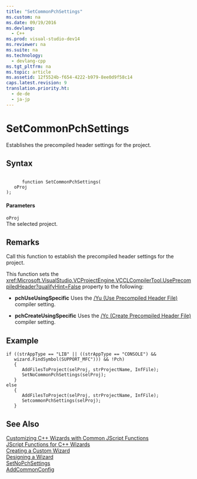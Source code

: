 ```yaml
---
title: "SetCommonPchSettings"
ms.custom: na
ms.date: 09/19/2016
ms.devlang: 
  - C++
ms.prod: visual-studio-dev14
ms.reviewer: na
ms.suite: na
ms.technology: 
  - devlang-cpp
ms.tgt_pltfrm: na
ms.topic: article
ms.assetid: 12f5524b-f654-4222-b979-8ee0d9f58c14
caps.latest.revision: 9
translation.priority.ht: 
  - de-de
  - ja-jp
---
```

# SetCommonPchSettings
Establishes the precompiled header settings for the project.  
  
## Syntax  
  
```  
  
      function SetCommonPchSettings(   
   oProj    
);  
```  
  
#### Parameters  
 `oProj`  
 The selected project.  
  
## Remarks  
 Call this function to establish the precompiled header settings for the project.  
  
 This function sets the <xref:Microsoft.VisualStudio.VCProjectEngine.VCCLCompilerTool.UsePrecompiledHeader?qualifyHint=False> property to the following:  
  
-   **pchUseUsingSpecific** Uses the [/Yu (Use Precompiled Header File)](../vs140/-Yu--Use-Precompiled-Header-File-.md) compiler setting.  
  
-   **pchCreateUsingSpecific** Uses the [/Yc (Create Precompiled Header File)](../vs140/-Yc--Create-Precompiled-Header-File-.md) compiler setting.  
  
## Example  
  
```  
if ((strAppType == "LIB" || ((strAppType == "CONSOLE") &&   
   wizard.FindSymbol(SUPPORT_MFC"))) && !Pch)  
   {  
      AddFilesToProject(selProj, strProjectName, InfFile);  
      SetNoCommonPchSettings(selProj);  
   }  
else  
   {  
      AddFilesToProject(selProj, strProjectName, InfFile);  
      SetcommonPchSettings(selProj);  
   }  
```  
  
## See Also  
 [Customizing C++ Wizards with Common JScript Functions](../vs140/Customizing-C---Wizards-with-Common-JScript-Functions.md)   
 [JScript Functions for C++ Wizards](../vs140/JScript-Functions-for-C---Wizards.md)   
 [Creating a Custom Wizard](../vs140/Creating-a-Custom-Wizard.md)   
 [Designing a Wizard](../Topic/Designing%20a%20Wizard.md)   
 [SetNoPchSettings](../vs140/SetNoPchSettings.md)   
 [AddCommonConfig](../Topic/AddCommonConfig.md)
